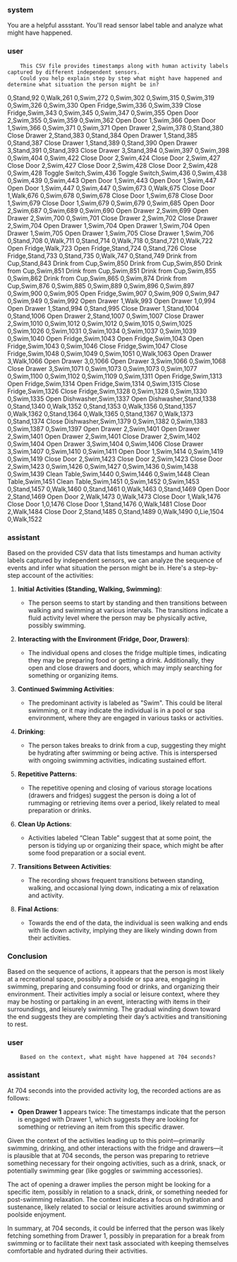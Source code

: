 ### system
You are a helpful assstant. You'll read sensor label table and analyze what might have happened.
### user

        This CSV file provides timestamps along with human activity labels captured by different independent sensors.
        Could you help explain step by step what might have happened and determine what situation the person might be in?
    
0,Stand,92
0,Walk,261
0,Swim,272
0,Swim,302
0,Swim,315
0,Swim,319
0,Swim,326
0,Swim,330
Open Fridge,Swim,336
0,Swim,339
Close Fridge,Swim,343
0,Swim,345
0,Swim,347
0,Swim,355
Open Door 2,Swim,355
0,Swim,359
0,Swim,362
Open Door 1,Swim,366
Open Door 1,Swim,366
0,Swim,371
0,Swim,371
Open Drawer 2,Swim,378
0,Stand,380
Close Drawer 2,Stand,383
0,Stand,384
Open Drawer 1,Stand,385
0,Stand,387
Close Drawer 1,Stand,389
0,Stand,390
Open Drawer 3,Stand,391
0,Stand,393
Close Drawer 3,Stand,394
0,Swim,397
0,Swim,398
0,Swim,404
0,Swim,422
Close Door 2,Swim,424
Close Door 2,Swim,427
Close Door 2,Swim,427
Close Door 2,Swim,428
Close Door 2,Swim,428
0,Swim,428
Toggle Switch,Swim,436
Toggle Switch,Swim,436
0,Swim,438
0,Swim,439
0,Swim,443
Open Door 1,Swim,443
Open Door 1,Swim,447
Open Door 1,Swim,447
0,Swim,447
0,Swim,673
0,Walk,675
Close Door 1,Walk,676
0,Swim,678
0,Swim,678
Close Door 1,Swim,678
Close Door 1,Swim,679
Close Door 1,Swim,679
0,Swim,679
0,Swim,685
Open Door 2,Swim,687
0,Swim,689
0,Swim,690
Open Drawer 2,Swim,699
Open Drawer 2,Swim,700
0,Swim,701
Close Drawer 2,Swim,702
Close Drawer 2,Swim,704
Open Drawer 1,Swim,704
Open Drawer 1,Swim,704
Open Drawer 1,Swim,705
Open Drawer 1,Swim,705
Close Drawer 1,Swim,706
0,Stand,708
0,Walk,711
0,Stand,714
0,Walk,718
0,Stand,721
0,Walk,722
Open Fridge,Walk,723
Open Fridge,Stand,724
0,Stand,726
Close Fridge,Stand,733
0,Stand,735
0,Walk,747
0,Stand,749
Drink from Cup,Stand,843
Drink from Cup,Swim,850
Drink from Cup,Swim,850
Drink from Cup,Swim,851
Drink from Cup,Swim,851
Drink from Cup,Swim,855
0,Swim,862
Drink from Cup,Swim,865
0,Swim,874
Drink from Cup,Swim,876
0,Swim,885
0,Swim,889
0,Swim,896
0,Swim,897
0,Swim,900
0,Swim,905
Open Fridge,Swim,907
0,Swim,909
0,Swim,947
0,Swim,949
0,Swim,992
Open Drawer 1,Walk,993
Open Drawer 1,0,994
Open Drawer 1,Stand,994
0,Stand,995
Close Drawer 1,Stand,1004
0,Stand,1006
Open Drawer 2,Stand,1007
0,Swim,1007
Close Drawer 2,Swim,1010
0,Swim,1012
0,Swim,1012
0,Swim,1015
0,Swim,1025
0,Swim,1026
0,Swim,1031
0,Swim,1034
0,Swim,1037
0,Swim,1039
0,Swim,1040
Open Fridge,Swim,1043
Open Fridge,Swim,1043
Open Fridge,Swim,1043
0,Swim,1046
Close Fridge,Swim,1047
Close Fridge,Swim,1048
0,Swim,1049
0,Swim,1051
0,Walk,1063
Open Drawer 3,Walk,1066
Open Drawer 3,0,1066
Open Drawer 3,Swim,1066
0,Swim,1068
Close Drawer 3,Swim,1071
0,Swim,1073
0,Swim,1073
0,Swim,1077
0,Swim,1100
0,Swim,1102
0,Swim,1109
0,Swim,1311
Open Fridge,Swim,1313
Open Fridge,Swim,1314
Open Fridge,Swim,1314
0,Swim,1315
Close Fridge,Swim,1326
Close Fridge,Swim,1328
0,Swim,1328
0,Swim,1330
0,Swim,1335
Open Dishwasher,Swim,1337
Open Dishwasher,Stand,1338
0,Stand,1340
0,Walk,1352
0,Stand,1353
0,Walk,1356
0,Stand,1357
0,Walk,1362
0,Stand,1364
0,Walk,1365
0,Stand,1367
0,Walk,1373
0,Stand,1374
Close Dishwasher,Swim,1379
0,Swim,1382
0,Swim,1383
0,Swim,1387
0,Swim,1397
Open Drawer 2,Swim,1401
Open Drawer 2,Swim,1401
Open Drawer 2,Swim,1401
Close Drawer 2,Swim,1402
0,Swim,1404
Open Drawer 3,Swim,1404
0,Swim,1406
Close Drawer 3,Swim,1407
0,Swim,1410
0,Swim,1411
Open Door 1,Swim,1414
0,Swim,1419
0,Swim,1419
Close Door 2,Swim,1423
Close Door 2,Swim,1423
Close Door 2,Swim,1423
0,Swim,1426
0,Swim,1427
0,Swim,1436
0,Swim,1438
0,Swim,1439
Clean Table,Swim,1440
0,Swim,1446
0,Swim,1448
Clean Table,Swim,1451
Clean Table,Swim,1451
0,Swim,1452
0,Swim,1453
0,Stand,1457
0,Walk,1460
0,Stand,1461
0,Walk,1463
0,Stand,1469
Open Door 2,Stand,1469
Open Door 2,Walk,1473
0,Walk,1473
Close Door 1,Walk,1476
Close Door 1,0,1476
Close Door 1,Stand,1476
0,Walk,1481
Close Door 2,Walk,1484
Close Door 2,Stand,1485
0,Stand,1489
0,Walk,1490
0,Lie,1504
0,Walk,1522

### assistant
Based on the provided CSV data that lists timestamps and human activity labels captured by independent sensors, we can analyze the sequence of events and infer what situation the person might be in. Here's a step-by-step account of the activities:

1. **Initial Activities (Standing, Walking, Swimming)**:
   - The person seems to start by standing and then transitions between walking and swimming at various intervals. The transitions indicate a fluid activity level where the person may be physically active, possibly swimming.

2. **Interacting with the Environment (Fridge, Door, Drawers)**:
   - The individual opens and closes the fridge multiple times, indicating they may be preparing food or getting a drink. Additionally, they open and close drawers and doors, which may imply searching for something or organizing items.

3. **Continued Swimming Activities**:
   - The predominant activity is labeled as "Swim". This could be literal swimming, or it may indicate the individual is in a pool or spa environment, where they are engaged in various tasks or activities.

4. **Drinking**:
   - The person takes breaks to drink from a cup, suggesting they might be hydrating after swimming or being active. This is interspersed with ongoing swimming activities, indicating sustained effort.

5. **Repetitive Patterns**:
   - The repetitive opening and closing of various storage locations (drawers and fridges) suggest the person is doing a lot of rummaging or retrieving items over a period, likely related to meal preparation or drinks.

6. **Clean Up Actions**:
   - Activities labeled “Clean Table” suggest that at some point, the person is tidying up or organizing their space, which might be after some food preparation or a social event.

7. **Transitions Between Activities**:
   - The recording shows frequent transitions between standing, walking, and occasional lying down, indicating a mix of relaxation and activity. 

8. **Final Actions**:
   - Towards the end of the data, the individual is seen walking and ends with lie down activity, implying they are likely winding down from their activities.

### Conclusion
Based on the sequence of actions, it appears that the person is most likely at a recreational space, possibly a poolside or spa area, engaging in swimming, preparing and consuming food or drinks, and organizing their environment. Their activities imply a social or leisure context, where they may be hosting or partaking in an event, interacting with items in their surroundings, and leisurely swimming. The gradual winding down toward the end suggests they are completing their day’s activities and transitioning to rest.
### user

        Based on the context, what might have happened at 704 seconds?
    
### assistant
At 704 seconds into the provided activity log, the recorded actions are as follows:

- **Open Drawer 1** appears twice: The timestamps indicate that the person is engaged with Drawer 1, which suggests they are looking for something or retrieving an item from this specific drawer.

Given the context of the activities leading up to this point—primarily swimming, drinking, and other interactions with the fridge and drawers—it is plausible that at 704 seconds, the person was preparing to retrieve something necessary for their ongoing activities, such as a drink, snack, or potentially swimming gear (like goggles or swimming accessories).

The act of opening a drawer implies the person might be looking for a specific item, possibly in relation to a snack, drink, or something needed for post-swimming relaxation. The context indicates a focus on hydration and sustenance, likely related to social or leisure activities around swimming or poolside enjoyment.

In summary, at 704 seconds, it could be inferred that the person was likely fetching something from Drawer 1, possibly in preparation for a break from swimming or to facilitate their next task associated with keeping themselves comfortable and hydrated during their activities.
